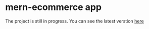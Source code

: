# mern-ecommerce app

The project is still in progress. You can see the latest verstion <a href="https://mern-ecommerce-production-1c97.up.railway.app/" target="_blank"> here</a>
